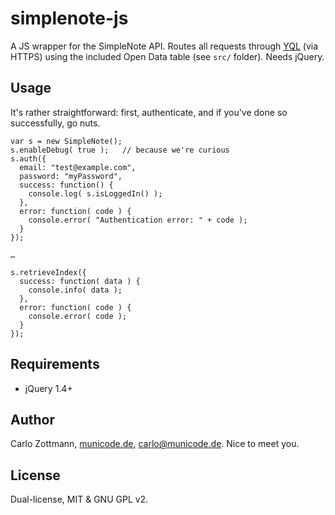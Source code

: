 # simplenote-js

A JS wrapper for the SimpleNote API.  Routes all requests through
[YQL](http://developer.yahoo.com/yql/) (via HTTPS) using the included
Open Data table (see `src/` folder).  Needs jQuery.


## Usage

It's rather straightforward: first, authenticate, and if you've done so
successfully, go nuts.

    var s = new SimpleNote();
    s.enableDebug( true );   // because we're curious
    s.auth({
      email: "test@example.com",
      password: "myPassword",
      success: function() {
        console.log( s.isLoggedIn() );
      },
      error: function( code ) {
        console.error( "Authentication error: " + code );
      }
    });
    
    …
    
    s.retrieveIndex({
      success: function( data ) {
        console.info( data );
      },
      error: function( code ) {
        console.error( code );
      }
    });
    
    
## Requirements

* jQuery 1.4+


## Author

Carlo Zottmann, [municode.de](http://municode.de/), carlo@municode.de.  Nice
to meet you.


## License

Dual-license, MIT & GNU GPL v2.

